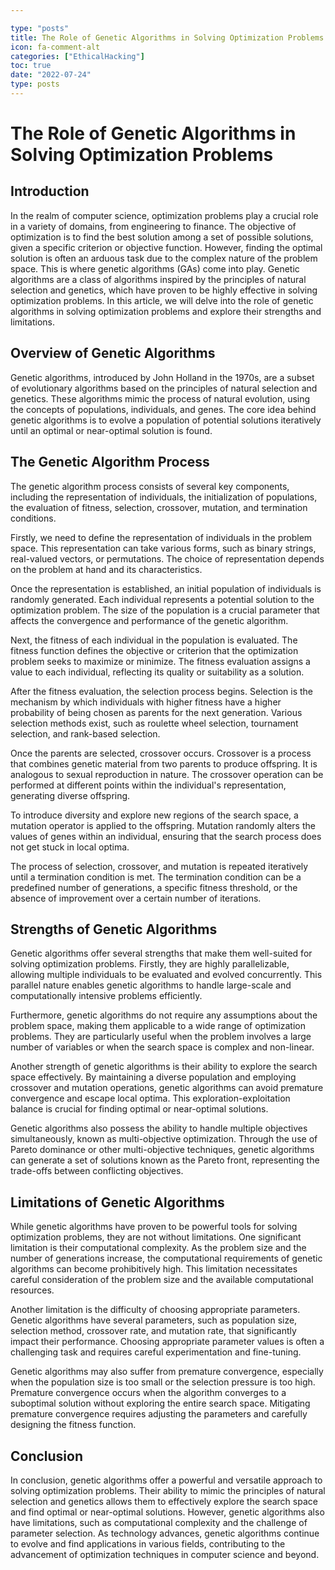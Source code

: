 ```yaml
---

type: "posts"
title: The Role of Genetic Algorithms in Solving Optimization Problems
icon: fa-comment-alt
categories: ["EthicalHacking"]
toc: true
date: "2022-07-24"
type: posts
---
```





# The Role of Genetic Algorithms in Solving Optimization Problems

## Introduction

In the realm of computer science, optimization problems play a crucial role in a variety of domains, from engineering to finance. The objective of optimization is to find the best solution among a set of possible solutions, given a specific criterion or objective function. However, finding the optimal solution is often an arduous task due to the complex nature of the problem space. This is where genetic algorithms (GAs) come into play. Genetic algorithms are a class of algorithms inspired by the principles of natural selection and genetics, which have proven to be highly effective in solving optimization problems. In this article, we will delve into the role of genetic algorithms in solving optimization problems and explore their strengths and limitations.

## Overview of Genetic Algorithms

Genetic algorithms, introduced by John Holland in the 1970s, are a subset of evolutionary algorithms based on the principles of natural selection and genetics. These algorithms mimic the process of natural evolution, using the concepts of populations, individuals, and genes. The core idea behind genetic algorithms is to evolve a population of potential solutions iteratively until an optimal or near-optimal solution is found.

## The Genetic Algorithm Process

The genetic algorithm process consists of several key components, including the representation of individuals, the initialization of populations, the evaluation of fitness, selection, crossover, mutation, and termination conditions.

Firstly, we need to define the representation of individuals in the problem space. This representation can take various forms, such as binary strings, real-valued vectors, or permutations. The choice of representation depends on the problem at hand and its characteristics.

Once the representation is established, an initial population of individuals is randomly generated. Each individual represents a potential solution to the optimization problem. The size of the population is a crucial parameter that affects the convergence and performance of the genetic algorithm.

Next, the fitness of each individual in the population is evaluated. The fitness function defines the objective or criterion that the optimization problem seeks to maximize or minimize. The fitness evaluation assigns a value to each individual, reflecting its quality or suitability as a solution.

After the fitness evaluation, the selection process begins. Selection is the mechanism by which individuals with higher fitness have a higher probability of being chosen as parents for the next generation. Various selection methods exist, such as roulette wheel selection, tournament selection, and rank-based selection.

Once the parents are selected, crossover occurs. Crossover is a process that combines genetic material from two parents to produce offspring. It is analogous to sexual reproduction in nature. The crossover operation can be performed at different points within the individual's representation, generating diverse offspring.

To introduce diversity and explore new regions of the search space, a mutation operator is applied to the offspring. Mutation randomly alters the values of genes within an individual, ensuring that the search process does not get stuck in local optima.

The process of selection, crossover, and mutation is repeated iteratively until a termination condition is met. The termination condition can be a predefined number of generations, a specific fitness threshold, or the absence of improvement over a certain number of iterations.

## Strengths of Genetic Algorithms

Genetic algorithms offer several strengths that make them well-suited for solving optimization problems. Firstly, they are highly parallelizable, allowing multiple individuals to be evaluated and evolved concurrently. This parallel nature enables genetic algorithms to handle large-scale and computationally intensive problems efficiently.

Furthermore, genetic algorithms do not require any assumptions about the problem space, making them applicable to a wide range of optimization problems. They are particularly useful when the problem involves a large number of variables or when the search space is complex and non-linear.

Another strength of genetic algorithms is their ability to explore the search space effectively. By maintaining a diverse population and employing crossover and mutation operations, genetic algorithms can avoid premature convergence and escape local optima. This exploration-exploitation balance is crucial for finding optimal or near-optimal solutions.

Genetic algorithms also possess the ability to handle multiple objectives simultaneously, known as multi-objective optimization. Through the use of Pareto dominance or other multi-objective techniques, genetic algorithms can generate a set of solutions known as the Pareto front, representing the trade-offs between conflicting objectives.

## Limitations of Genetic Algorithms

While genetic algorithms have proven to be powerful tools for solving optimization problems, they are not without limitations. One significant limitation is their computational complexity. As the problem size and the number of generations increase, the computational requirements of genetic algorithms can become prohibitively high. This limitation necessitates careful consideration of the problem size and the available computational resources.

Another limitation is the difficulty of choosing appropriate parameters. Genetic algorithms have several parameters, such as population size, selection method, crossover rate, and mutation rate, that significantly impact their performance. Choosing appropriate parameter values is often a challenging task and requires careful experimentation and fine-tuning.

Genetic algorithms may also suffer from premature convergence, especially when the population size is too small or the selection pressure is too high. Premature convergence occurs when the algorithm converges to a suboptimal solution without exploring the entire search space. Mitigating premature convergence requires adjusting the parameters and carefully designing the fitness function.

## Conclusion

In conclusion, genetic algorithms offer a powerful and versatile approach to solving optimization problems. Their ability to mimic the principles of natural selection and genetics allows them to effectively explore the search space and find optimal or near-optimal solutions. However, genetic algorithms also have limitations, such as computational complexity and the challenge of parameter selection. As technology advances, genetic algorithms continue to evolve and find applications in various fields, contributing to the advancement of optimization techniques in computer science and beyond.